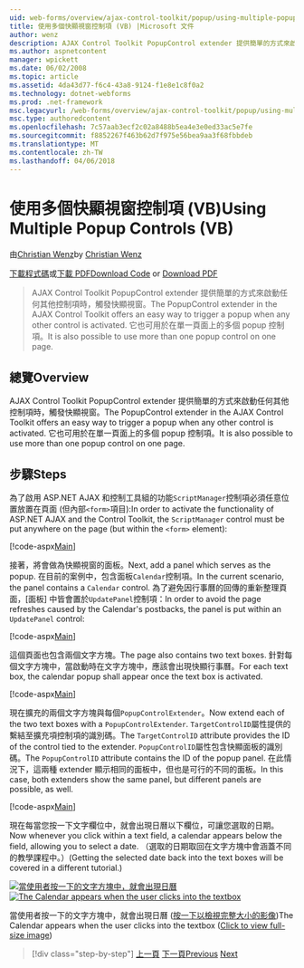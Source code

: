 ```yaml
---
uid: web-forms/overview/ajax-control-toolkit/popup/using-multiple-popup-controls-vb
title: 使用多個快顯視窗控制項 (VB) |Microsoft 文件
author: wenz
description: AJAX Control Toolkit PopupControl extender 提供簡單的方式來啟動任何其他控制項時，觸發快顯視窗。 此外，也可以使用 m...
ms.author: aspnetcontent
manager: wpickett
ms.date: 06/02/2008
ms.topic: article
ms.assetid: 4da43d77-f6c4-43a8-9124-f1e8e1c8f0a2
ms.technology: dotnet-webforms
ms.prod: .net-framework
msc.legacyurl: /web-forms/overview/ajax-control-toolkit/popup/using-multiple-popup-controls-vb
msc.type: authoredcontent
ms.openlocfilehash: 7c57aab3ecf2c02a8488b5ea4e3e0ed33ac5e7fe
ms.sourcegitcommit: f8852267f463b62d7f975e56bea9aa3f68fbbdeb
ms.translationtype: MT
ms.contentlocale: zh-TW
ms.lasthandoff: 04/06/2018
---
```

<a name="using-multiple-popup-controls-vb"></a><span data-ttu-id="cd49b-104">使用多個快顯視窗控制項 (VB)</span><span class="sxs-lookup"><span data-stu-id="cd49b-104">Using Multiple Popup Controls (VB)</span></span>
====================
<span data-ttu-id="cd49b-105">由[Christian Wenz](https://github.com/wenz)</span><span class="sxs-lookup"><span data-stu-id="cd49b-105">by [Christian Wenz](https://github.com/wenz)</span></span>

<span data-ttu-id="cd49b-106">[下載程式碼](http://download.microsoft.com/download/9/3/f/93f8daea-bebd-4821-833b-95205389c7d0/PopupControl1.vb.zip)或[下載 PDF](http://download.microsoft.com/download/2/d/c/2dc10e34-6983-41d4-9c08-f78f5387d32b/popupcontrol1VB.pdf)</span><span class="sxs-lookup"><span data-stu-id="cd49b-106">[Download Code](http://download.microsoft.com/download/9/3/f/93f8daea-bebd-4821-833b-95205389c7d0/PopupControl1.vb.zip) or [Download PDF](http://download.microsoft.com/download/2/d/c/2dc10e34-6983-41d4-9c08-f78f5387d32b/popupcontrol1VB.pdf)</span></span>

> <span data-ttu-id="cd49b-107">AJAX Control Toolkit PopupControl extender 提供簡單的方式來啟動任何其他控制項時，觸發快顯視窗。</span><span class="sxs-lookup"><span data-stu-id="cd49b-107">The PopupControl extender in the AJAX Control Toolkit offers an easy way to trigger a popup when any other control is activated.</span></span> <span data-ttu-id="cd49b-108">它也可用於在單一頁面上的多個 popup 控制項。</span><span class="sxs-lookup"><span data-stu-id="cd49b-108">It is also possible to use more than one popup control on one page.</span></span>


## <a name="overview"></a><span data-ttu-id="cd49b-109">總覽</span><span class="sxs-lookup"><span data-stu-id="cd49b-109">Overview</span></span>

<span data-ttu-id="cd49b-110">AJAX Control Toolkit PopupControl extender 提供簡單的方式來啟動任何其他控制項時，觸發快顯視窗。</span><span class="sxs-lookup"><span data-stu-id="cd49b-110">The PopupControl extender in the AJAX Control Toolkit offers an easy way to trigger a popup when any other control is activated.</span></span> <span data-ttu-id="cd49b-111">它也可用於在單一頁面上的多個 popup 控制項。</span><span class="sxs-lookup"><span data-stu-id="cd49b-111">It is also possible to use more than one popup control on one page.</span></span>

## <a name="steps"></a><span data-ttu-id="cd49b-112">步驟</span><span class="sxs-lookup"><span data-stu-id="cd49b-112">Steps</span></span>

<span data-ttu-id="cd49b-113">為了啟用 ASP.NET AJAX 和控制工具組的功能`ScriptManager`控制項必須任意位置放置在頁面 (但內部`<form>`項目):</span><span class="sxs-lookup"><span data-stu-id="cd49b-113">In order to activate the functionality of ASP.NET AJAX and the Control Toolkit, the `ScriptManager` control must be put anywhere on the page (but within the `<form>` element):</span></span>

[!code-aspx[Main](using-multiple-popup-controls-vb/samples/sample1.aspx)]

<span data-ttu-id="cd49b-114">接著，將會做為快顯視窗的面板。</span><span class="sxs-lookup"><span data-stu-id="cd49b-114">Next, add a panel which serves as the popup.</span></span> <span data-ttu-id="cd49b-115">在目前的案例中，包含面板`Calendar`控制項。</span><span class="sxs-lookup"><span data-stu-id="cd49b-115">In the current scenario, the panel contains a `Calendar` control.</span></span> <span data-ttu-id="cd49b-116">為了避免因行事曆的回傳的重新整理頁面，[面板] 中皆會置於`UpdatePanel`控制項：</span><span class="sxs-lookup"><span data-stu-id="cd49b-116">In order to avoid the page refreshes caused by the Calendar's postbacks, the panel is put within an `UpdatePanel` control:</span></span>

[!code-aspx[Main](using-multiple-popup-controls-vb/samples/sample2.aspx)]

<span data-ttu-id="cd49b-117">這個頁面也包含兩個文字方塊。</span><span class="sxs-lookup"><span data-stu-id="cd49b-117">The page also contains two text boxes.</span></span> <span data-ttu-id="cd49b-118">針對每個文字方塊中，當啟動時在文字方塊中，應該會出現快顯行事曆。</span><span class="sxs-lookup"><span data-stu-id="cd49b-118">For each text box, the calendar popup shall appear once the text box is activated.</span></span>

[!code-aspx[Main](using-multiple-popup-controls-vb/samples/sample3.aspx)]

<span data-ttu-id="cd49b-119">現在擴充的兩個文字方塊與每個`PopupControlExtender`。</span><span class="sxs-lookup"><span data-stu-id="cd49b-119">Now extend each of the two text boxes with a `PopupControlExtender`.</span></span> <span data-ttu-id="cd49b-120">`TargetControlID`屬性提供的繫結至擴充項控制項的識別碼。</span><span class="sxs-lookup"><span data-stu-id="cd49b-120">The `TargetControlID` attribute provides the ID of the control tied to the extender.</span></span> <span data-ttu-id="cd49b-121">`PopupControlID`屬性包含快顯面板的識別碼。</span><span class="sxs-lookup"><span data-stu-id="cd49b-121">The `PopupControlID` attribute contains the ID of the popup panel.</span></span> <span data-ttu-id="cd49b-122">在此情況下，這兩種 extender 顯示相同的面板中，但也是可行的不同的面板。</span><span class="sxs-lookup"><span data-stu-id="cd49b-122">In this case, both extenders show the same panel, but different panels are possible, as well.</span></span>

[!code-aspx[Main](using-multiple-popup-controls-vb/samples/sample4.aspx)]

<span data-ttu-id="cd49b-123">現在每當您按一下文字欄位中，就會出現日曆以下欄位，可讓您選取的日期。</span><span class="sxs-lookup"><span data-stu-id="cd49b-123">Now whenever you click within a text field, a calendar appears below the field, allowing you to select a date.</span></span> <span data-ttu-id="cd49b-124">（選取的日期取回在文字方塊中會涵蓋不同的教學課程中。）</span><span class="sxs-lookup"><span data-stu-id="cd49b-124">(Getting the selected date back into the text boxes will be covered in a different tutorial.)</span></span>


<span data-ttu-id="cd49b-125">[![當使用者按一下的文字方塊中，就會出現日曆](using-multiple-popup-controls-vb/_static/image2.png)](using-multiple-popup-controls-vb/_static/image1.png)</span><span class="sxs-lookup"><span data-stu-id="cd49b-125">[![The Calendar appears when the user clicks into the textbox](using-multiple-popup-controls-vb/_static/image2.png)](using-multiple-popup-controls-vb/_static/image1.png)</span></span>

<span data-ttu-id="cd49b-126">當使用者按一下的文字方塊中，就會出現日曆 ([按一下以檢視完整大小的影像](using-multiple-popup-controls-vb/_static/image3.png))</span><span class="sxs-lookup"><span data-stu-id="cd49b-126">The Calendar appears when the user clicks into the textbox ([Click to view full-size image](using-multiple-popup-controls-vb/_static/image3.png))</span></span>

> [!div class="step-by-step"]
> <span data-ttu-id="cd49b-127">[上一頁](handling-postbacks-from-a-popup-control-without-an-updatepanel-cs.md)
> [下一頁](handling-postbacks-from-a-popup-control-with-an-updatepanel-vb.md)</span><span class="sxs-lookup"><span data-stu-id="cd49b-127">[Previous](handling-postbacks-from-a-popup-control-without-an-updatepanel-cs.md)
[Next](handling-postbacks-from-a-popup-control-with-an-updatepanel-vb.md)</span></span>
